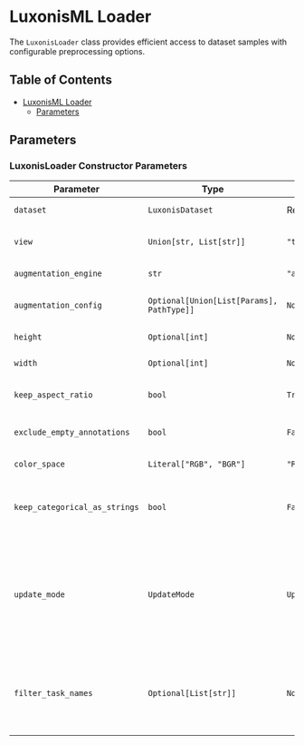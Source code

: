 # LuxonisML Loader

The `LuxonisLoader` class provides efficient access to dataset samples with configurable preprocessing options.

## Table of Contents

- [LuxonisML Loader](#luxonisml-loader)
  - [Parameters](#parameters)

## Parameters

### LuxonisLoader Constructor Parameters

| Parameter                     | Type                                      | Default            | Description                                                                                                                                                                          |
| ----------------------------- | ----------------------------------------- | ------------------ | ------------------------------------------------------------------------------------------------------------------------------------------------------------------------------------ |
| `dataset`                     | `LuxonisDataset`                          | Required           | The dataset to load data from                                                                                                                                                        |
| `view`                        | `Union[str, List[str]]`                   | `"train"`          | Dataset split to use ("train", "val", "test")                                                                                                                                        |
| `augmentation_engine`         | `str`                                     | `"albumentations"` | Augmentation engine to use                                                                                                                                                           |
| `augmentation_config`         | `Optional[Union[List[Params], PathType]]` | `None`             | Configuration for the augmentations                                                                                                                                                  |
| `height`                      | `Optional[int]`                           | `None`             | Height of the output images                                                                                                                                                          |
| `width`                       | `Optional[int]`                           | `None`             | Width of the output images                                                                                                                                                           |
| `keep_aspect_ratio`           | `bool`                                    | `True`             | Whether to keep image aspect ratio                                                                                                                                                   |
| `exclude_empty_annotations`   | `bool`                                    | `False`            | Whether to exclude empty annotations                                                                                                                                                 |
| `color_space`                 | `Literal["RGB", "BGR"]`                   | `"RGB"`            | Color space of output images                                                                                                                                                         |
| `keep_categorical_as_strings` | `bool`                                    | `False`            | Whether to keep categorical metadata as strings                                                                                                                                      |
| `update_mode`                 | `UpdateMode`                              | `UpdateMode.ALL`   | Applicable to remote datasets. The loader internally calls the [`pull_from_cloud`](../datasets/README.md#pulling-from-remote-storage) method to download the dataset from the cloud. |
| `filter_task_names`           | `Optional[List[str]]`                     | `None`             | If provided, only include annotations for these specified tasks, ignoring any others in the data.                                                                                    |
